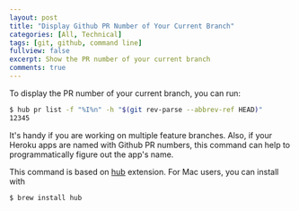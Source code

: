 ```yaml
---
layout: post
title: "Display Github PR Number of Your Current Branch"
categories: [All, Technical]
tags: [git, github, command line]
fullview: false
excerpt: Show the PR number of your current branch
comments: true
---
```


To display the PR number of your current branch, you can run:

```bash
$ hub pr list -f "%I%n" -h "$(git rev-parse --abbrev-ref HEAD)"
12345
```

It's handy if you are working on multiple feature branches. Also, if your Heroku apps are named with Github PR numbers, this command can help to programmatically figure out the app's name.

This command is based on [hub](https://hub.github.com/) extension. For Mac users, you can install with 

```bash
$ brew install hub
```